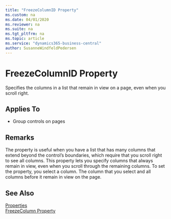 ```yaml
---
title: "FreezeColumnID Property"
ms.custom: na
ms.date: 04/01/2020
ms.reviewer: na
ms.suite: na
ms.tgt_pltfrm: na
ms.topic: article
ms.service: "dynamics365-business-central"
author: SusanneWindfeldPedersen
---
```


# FreezeColumnID Property
Specifies the columns in a list that remain in view on a page, even when you scroll right.  
  
## Applies To  
  
- Group controls on pages  
  
## Remarks  

The property is useful when you have a list that has many columns that extend beyond the control’s boundaries, which require that you scroll right to see all columns. This property lets you specify columns that always remain in view, even when you scroll through the remaining columns. To set the property, you select a column. The column that you select and all columns before it remain in view on the page.

## See Also  

[Properties](devenv-properties.md)  
[FreezeColumn Property](devenv-freezecolumn-property.md)